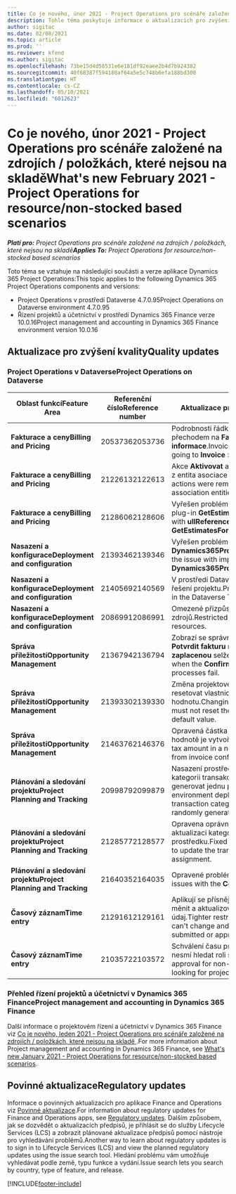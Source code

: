 ```yaml
---
title: Co je nového, únor 2021 - Project Operations pro scénáře založené na zdrojích / položkách, které nejsou na skladě
description: Tohle téma poskytuje informace o aktualizacích pro zvýšení kvality, které jsou k dispozici ve verzi Project Operations z února 2021 pro scénáře založené na zdrojích / položkách, které nejsou na skladě.
author: sigitac
ms.date: 02/08/2021
ms.topic: article
ms.prod: ''
ms.reviewer: kfend
ms.author: sigitac
ms.openlocfilehash: 73be15d4d58531e6e181df92eaee2b4d7b924382
ms.sourcegitcommit: 40f68387f594180af64a5e5c748b6efa188bd300
ms.translationtype: HT
ms.contentlocale: cs-CZ
ms.lasthandoff: 05/10/2021
ms.locfileid: "6012623"
---
```

# <a name="whats-new-february-2021---project-operations-for-resourcenon-stocked-based-scenarios"></a><span data-ttu-id="829e6-103">Co je nového, únor 2021 - Project Operations pro scénáře založené na zdrojích / položkách, které nejsou na skladě</span><span class="sxs-lookup"><span data-stu-id="829e6-103">What's new February 2021 - Project Operations for resource/non-stocked based scenarios</span></span>

<span data-ttu-id="829e6-104">_**Platí pro:** Project Operations pro scénáře založené na zdrojích / položkách, které nejsou na skladě_</span><span class="sxs-lookup"><span data-stu-id="829e6-104">_**Applies To:** Project Operations for resource/non-stocked based scenarios_</span></span>

<span data-ttu-id="829e6-105">Toto téma se vztahuje na následující součásti a verze aplikace Dynamics 365 Project Operations:</span><span class="sxs-lookup"><span data-stu-id="829e6-105">This topic applies to the following Dynamics 365 Project Operations components and versions:</span></span>

- <span data-ttu-id="829e6-106">Project Operations v prostředí Dataverse 4.7.0.95</span><span class="sxs-lookup"><span data-stu-id="829e6-106">Project Operations on Dataverse environment 4.7.0.95</span></span>
- <span data-ttu-id="829e6-107">Řízení projektů a účetnictví v prostředí Dynamics 365 Finance verze 10.0.16</span><span class="sxs-lookup"><span data-stu-id="829e6-107">Project management and accounting in Dynamics 365 Finance environment version 10.0.16</span></span> 

## <a name="quality-updates"></a><span data-ttu-id="829e6-108">Aktualizace pro zvýšení kvality</span><span class="sxs-lookup"><span data-stu-id="829e6-108">Quality updates</span></span>

### <a name="project-operations-on-dataverse"></a><span data-ttu-id="829e6-109">Project Operations v Dataverse</span><span class="sxs-lookup"><span data-stu-id="829e6-109">Project Operations on Dataverse</span></span>

| <span data-ttu-id="829e6-110">**Oblast funkcí**</span><span class="sxs-lookup"><span data-stu-id="829e6-110">**Feature Area**</span></span> | <span data-ttu-id="829e6-111">**Referenční číslo**</span><span class="sxs-lookup"><span data-stu-id="829e6-111">**Reference number**</span></span> | <span data-ttu-id="829e6-112">**Aktualizace pro zvýšení kvality**</span><span class="sxs-lookup"><span data-stu-id="829e6-112">**Quality update**</span></span> |
| --- | --- | --- |
| <span data-ttu-id="829e6-113">**Fakturace a ceny**</span><span class="sxs-lookup"><span data-stu-id="829e6-113">**Billing and Pricing**</span></span> | <span data-ttu-id="829e6-114">2053736</span><span class="sxs-lookup"><span data-stu-id="829e6-114">2053736</span></span> | <span data-ttu-id="829e6-115">Podrobnosti řádku faktury jsou nyní dostupné přechodem na **Faktura** > **Související informace**.</span><span class="sxs-lookup"><span data-stu-id="829e6-115">Invoice line details are now accessible by going to **Invoice** > **Related information**.</span></span> |
| <span data-ttu-id="829e6-116">**Fakturace a ceny**</span><span class="sxs-lookup"><span data-stu-id="829e6-116">**Billing and Pricing**</span></span> | <span data-ttu-id="829e6-117">2122613</span><span class="sxs-lookup"><span data-stu-id="829e6-117">2122613</span></span> | <span data-ttu-id="829e6-118">Akce **Aktivovat** a **Deaktivovat** akce byly odstraněny z entita asociace **Ceník**.</span><span class="sxs-lookup"><span data-stu-id="829e6-118">The **Activate** and **Deactivate** actions were removed from the **Price List** association entities.</span></span> |
| <span data-ttu-id="829e6-119">**Fakturace a ceny**</span><span class="sxs-lookup"><span data-stu-id="829e6-119">**Billing and Pricing**</span></span> | <span data-ttu-id="829e6-120">2128606</span><span class="sxs-lookup"><span data-stu-id="829e6-120">2128606</span></span> | <span data-ttu-id="829e6-121">Vyřešen problém s **ullReferenceException** v modulu plug-in **GetEstimatesForProject**.</span><span class="sxs-lookup"><span data-stu-id="829e6-121">Resolved the issue with **ullReferenceException** in the **GetEstimatesForProject** plug-in.</span></span> |
| <span data-ttu-id="829e6-122">**Nasazení a konfigurace**</span><span class="sxs-lookup"><span data-stu-id="829e6-122">**Deployment and configuration**</span></span> | <span data-ttu-id="829e6-123">2139346</span><span class="sxs-lookup"><span data-stu-id="829e6-123">2139346</span></span> | <span data-ttu-id="829e6-124">Vyřešen problém s importem nespravovaného řešení **Dynamics365ProjectOperationsDualWrite**.</span><span class="sxs-lookup"><span data-stu-id="829e6-124">Resolved the issue with importing unmanaged **Dynamics365ProjectOperationsDualWrite** solution.</span></span> |
| <span data-ttu-id="829e6-125">**Nasazení a konfigurace**</span><span class="sxs-lookup"><span data-stu-id="829e6-125">**Deployment and configuration**</span></span> | <span data-ttu-id="829e6-126">2140569</span><span class="sxs-lookup"><span data-stu-id="829e6-126">2140569</span></span> | <span data-ttu-id="829e6-127">V prostředí Dataverse Teams nesmí být instalováno řešení projektu.</span><span class="sxs-lookup"><span data-stu-id="829e6-127">Project solution must not be installed in the Dataverse Teams environments.</span></span> |
| <span data-ttu-id="829e6-128">**Nasazení a konfigurace**</span><span class="sxs-lookup"><span data-stu-id="829e6-128">**Deployment and configuration**</span></span> | <span data-ttu-id="829e6-129">2086991</span><span class="sxs-lookup"><span data-stu-id="829e6-129">2086991</span></span> | <span data-ttu-id="829e6-130">Omezené přizpůsobení lokalizace webových zdrojů.</span><span class="sxs-lookup"><span data-stu-id="829e6-130">Restricted customizing localization of web resources.</span></span> |
| <span data-ttu-id="829e6-131">**Správa příležitostí**</span><span class="sxs-lookup"><span data-stu-id="829e6-131">**Opportunity Management**</span></span> | <span data-ttu-id="829e6-132">2136794</span><span class="sxs-lookup"><span data-stu-id="829e6-132">2136794</span></span> | <span data-ttu-id="829e6-133">Zobrazí se správná chybová zpráva, když proces **Potvrdit fakturu** nebo **Označit fakturu jako zaplacenou** selže.</span><span class="sxs-lookup"><span data-stu-id="829e6-133">Display the correct error message when the **Confirm invoice** or **Mark invoice as paid** processes fail.</span></span> |
| <span data-ttu-id="829e6-134">**Správa příležitostí**</span><span class="sxs-lookup"><span data-stu-id="829e6-134">**Opportunity Management**</span></span> | <span data-ttu-id="829e6-135">2139330</span><span class="sxs-lookup"><span data-stu-id="829e6-135">2139330</span></span> | <span data-ttu-id="829e6-136">Změna projektového manažera na projektu nesmí resetovat vlastnickou společnost zpět na výchozí hodnotu.</span><span class="sxs-lookup"><span data-stu-id="829e6-136">Changing the Project manager on a project must not reset the owning company back to the default value.</span></span> |
| <span data-ttu-id="829e6-137">**Správa příležitostí**</span><span class="sxs-lookup"><span data-stu-id="829e6-137">**Opportunity Management**</span></span> | <span data-ttu-id="829e6-138">2146376</span><span class="sxs-lookup"><span data-stu-id="829e6-138">2146376</span></span> | <span data-ttu-id="829e6-139">Opravená částka daně v nezúčtovatelné skutečné hodnotě je vytvořena z potvrzení faktury.</span><span class="sxs-lookup"><span data-stu-id="829e6-139">Corrected tax amount in a non-chargeable actual is created from invoice confirmation.</span></span> |
| <span data-ttu-id="829e6-140">**Plánování a sledování projektu**</span><span class="sxs-lookup"><span data-stu-id="829e6-140">**Project Planning and Tracking**</span></span> | <span data-ttu-id="829e6-141">2099879</span><span class="sxs-lookup"><span data-stu-id="829e6-141">2099879</span></span> | <span data-ttu-id="829e6-142">Nasazení prostředí Dataverse musí vytvořit výchozí kategorii transakcí se statickým ID, a ne náhodně generovat jednu pro každé prostředí.</span><span class="sxs-lookup"><span data-stu-id="829e6-142">The Dataverse environment deployment must create a default transaction category with a static ID and not randomly generate one per environment.</span></span> |
| <span data-ttu-id="829e6-143">**Plánování a sledování projektu**</span><span class="sxs-lookup"><span data-stu-id="829e6-143">**Project Planning and Tracking**</span></span> | <span data-ttu-id="829e6-144">2128577</span><span class="sxs-lookup"><span data-stu-id="829e6-144">2128577</span></span> | <span data-ttu-id="829e6-145">Opravena oprávnění uživatele Project Service k aktualizaci kategorie transakcí při přiřazení prostředku.</span><span class="sxs-lookup"><span data-stu-id="829e6-145">Fixed the Project service user privileges to update the transaction category on a resource assignment.</span></span> |
| <span data-ttu-id="829e6-146">**Plánování a sledování projektu**</span><span class="sxs-lookup"><span data-stu-id="829e6-146">**Project Planning and Tracking**</span></span> | <span data-ttu-id="829e6-147">2164035</span><span class="sxs-lookup"><span data-stu-id="829e6-147">2164035</span></span> | <span data-ttu-id="829e6-148">Opravené problémy s funkcí **Kopírovat projekt**.</span><span class="sxs-lookup"><span data-stu-id="829e6-148">Fixed issues with the **Copy Project** function.</span></span> |
| <span data-ttu-id="829e6-149">**Časový záznam**</span><span class="sxs-lookup"><span data-stu-id="829e6-149">**Time entry**</span></span> | <span data-ttu-id="829e6-150">2129161</span><span class="sxs-lookup"><span data-stu-id="829e6-150">2129161</span></span> | <span data-ttu-id="829e6-151">Aplikují se přísnější omezení, aby uživatelé nemohli měnit a aktualizovat zadaný nebo schválený časový údaj.</span><span class="sxs-lookup"><span data-stu-id="829e6-151">Tighter restrictions are applied to ensure users can't change and update a time entry that has been submitted or approved.</span></span> |
| <span data-ttu-id="829e6-152">**Časový záznam**</span><span class="sxs-lookup"><span data-stu-id="829e6-152">**Time entry**</span></span> | <span data-ttu-id="829e6-153">2103572</span><span class="sxs-lookup"><span data-stu-id="829e6-153">2103572</span></span> | <span data-ttu-id="829e6-154">Schválení času pro neprojektové časové záznamy nesmí hledat roli schvalovatele projektu.</span><span class="sxs-lookup"><span data-stu-id="829e6-154">Time approval for non-project time entries must not be looking for project approver role.</span></span> |

### <a name="project-management-and-accounting-in-dynamics-365-finance"></a><span data-ttu-id="829e6-155">Přehled řízení projektů a účetnictví v Dynamics 365 Finance</span><span class="sxs-lookup"><span data-stu-id="829e6-155">Project management and accounting in Dynamics 365 Finance</span></span> 

<span data-ttu-id="829e6-156">Další informace o projektovém řízení a účetnictví v Dynamics 365 Finance viz [Co je nového, leden 2021 - Project Operations pro scénáře založené na zdrojích / položkách, které nejsou na skladě ](whats-new-jan-2021-resource-based.md).</span><span class="sxs-lookup"><span data-stu-id="829e6-156">For more information about Project management and accounting in Dynamics 365 Finance, see [What's new January 2021 - Project Operations for resource/non-stocked based scenarios](whats-new-jan-2021-resource-based.md).</span></span>


## <a name="regulatory-updates"></a><span data-ttu-id="829e6-157">Povinné aktualizace</span><span class="sxs-lookup"><span data-stu-id="829e6-157">Regulatory updates</span></span>

<span data-ttu-id="829e6-158">Informace o povinných aktualizacích pro aplikace Finance and Operations viz [Povinné aktualizace](/dynamics365/finance/localizations/regulatory-updates).</span><span class="sxs-lookup"><span data-stu-id="829e6-158">For information about regulatory updates for Finance and Operations apps, see [Regulatory updates](/dynamics365/finance/localizations/regulatory-updates).</span></span> <span data-ttu-id="829e6-159">Dalším způsobem, jak se dozvědět o aktualizacích předpisů, je přihlásit se do služby Lifecycle Services (LCS) a zobrazit plánované aktualizace předpisů pomocí nástroje pro vyhledávání problémů.</span><span class="sxs-lookup"><span data-stu-id="829e6-159">Another way to learn about regulatory updates is to sign in to Lifecycle Services (LCS) and view the planned regulatory updates using the issue search tool.</span></span> <span data-ttu-id="829e6-160">Hledání problému vám umožňuje vyhledávat podle země, typu funkce a vydání.</span><span class="sxs-lookup"><span data-stu-id="829e6-160">Issue search lets you search by country, type of feature, and release.</span></span>


[!INCLUDE[footer-include](../includes/footer-banner.md)]